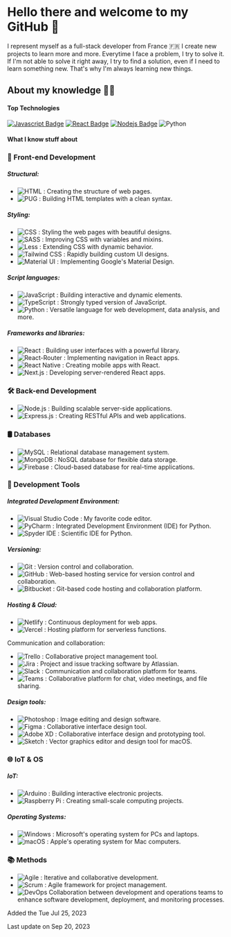 

[randomWord]: Hello

# Hello there and welcome to my GitHub 👋

I represent myself as a full-stack developer from France 🇫🇷
I create new projects to learn more and more. Everytime I face a problem, I try to solve it. If I'm not able to solve it right away, I try to find a solution, even if I need to learn something new. 
That's why I'm always learning new things.

## About my knowledge 👨‍🎓

#### Top Technologies

[![Javascript Badge](https://img.shields.io/badge/-Javascript-F0DB4F?style=for-the-badge&labelColor=black&logo=javascript&logoColor=F0DB4F)](#)
[![React Badge](https://img.shields.io/badge/-React-61DBFB?style=for-the-badge&labelColor=black&logo=react&logoColor=61DBFB)](#)
[![Nodejs Badge](https://img.shields.io/badge/-Nodejs-3C873A?style=for-the-badge&labelColor=black&logo=node.js&logoColor=3C873A)](#)
![Python](https://img.shields.io/badge/-Python-blue?style=for-the-badge&labelColor=black&logo=python&logoColor=white)

#### What I know stuff about

### 🚀 Front-end Development
##### Structural:
- ![HTML](https://img.shields.io/badge/-HTML-orange?logo=html5&logoColor=white&) : Creating the structure of web pages.
- ![PUG](https://img.shields.io/badge/-PUG-beige?logo=pug&logoColor=dark) : Building HTML templates with a clean syntax.

##### Styling:
- ![CSS](https://img.shields.io/badge/-CSS-blueviolet?logo=css3&logoColor=white) : Styling the web pages with beautiful designs.
- ![SASS](https://img.shields.io/badge/-SASS-pink?logo=sass&logoColor=white) : Improving CSS with variables and mixins.
- ![Less](https://img.shields.io/badge/LESS-2B4C80?style=for-the-badge&logo=less&logoColor=white&style=flat) : Extending CSS with dynamic behavior.
- ![Tailwind CSS](https://img.shields.io/badge/-Tailwind_CSS-38b2ac?logo=tailwind-css&logoColor=white)  : Rapidly building custom UI designs.
- ![Material UI](https://img.shields.io/badge/-Material_UI-0081cb?logo=material-ui&logoColor=white) : Implementing Google's Material Design.
##### Script languages:
- ![JavaScript](https://img.shields.io/badge/-JavaScript-yellow?logo=javascript&logoColor=white)   : Building interactive and dynamic elements.
- ![TypeScript](https://img.shields.io/badge/-TypeScript-blue?logo=typescript&logoColor=white) : Strongly typed version of JavaScript.
- ![Python](https://img.shields.io/badge/-Python-blue?logo=python&logoColor=white) : Versatile language for web development, data analysis, and more.
##### Frameworks and libraries:
- ![React](https://img.shields.io/badge/-React-blue?logo=react&logoColor=white) : Building user interfaces with a powerful library.
- ![React-Router](https://img.shields.io/badge/-React_Router-ca4245?logo=react-router&logoColor=white) : Implementing navigation in React apps.
- ![React Native](https://img.shields.io/badge/-React_Native-61dafb?logo=react&logoColor=white)  : Creating mobile apps with React.
- ![Next.js](https://img.shields.io/badge/-Next.js-black?logo=next.js&logoColor=white) : Developing server-rendered React apps.

### 🛠️ Back-end Development
- ![Node.js](https://img.shields.io/badge/-Node.js-green?logo=node.js&logoColor=white) : Building scalable server-side applications.
- ![Express.js](https://img.shields.io/badge/-Express.js-grey?logo=express&logoColor=white) : Creating RESTful APIs and web applications.

### 🛢️ Databases
- ![MySQL](https://img.shields.io/badge/-MySQL-4479a1?logo=mysql&logoColor=white) : Relational database management system.
- ![MongoDB](https://img.shields.io/badge/-MongoDB-47a248?logo=mongodb&logoColor=white) : NoSQL database for flexible data storage.
- ![Firebase](https://img.shields.io/badge/Firebase-039BE5?logo=Firebase&logoColor=white) : Cloud-based database for real-time applications.

### 🔧 Development Tools
##### Integrated Development Environment:
- ![Visual Studio Code](https://img.shields.io/badge/-Visual_Studio_Code-007acc?logo=visual-studio-code&logoColor=white) : My favorite code editor.
- ![PyCharm](https://img.shields.io/badge/-PyCharm-000000?logo=pycharm&logoColor=white) : Integrated Development Environment (IDE) for Python.
- ![Spyder IDE](https://img.shields.io/badge/-Spyder_IDE-FF0000?logo=spyder-ide&logoColor=white) : Scientific IDE for Python.
##### Versioning:
- ![Git](https://img.shields.io/badge/-Git-f05032?logo=git&logoColor=white) : Version control and collaboration.
- ![GitHub](https://img.shields.io/badge/GitHub-100000?&logo=github&logoColor=white) : Web-based hosting service for version control and collaboration.
- ![Bitbucket](https://img.shields.io/badge/Bitbucket-0747a6?&logo=bitbucket&logoColor=white) : Git-based code hosting and collaboration platform.
##### Hosting & Cloud:
-  ![Netlify](https://img.shields.io/badge/-Netlify-00c7b7?logo=netlify&logoColor=white) : Continuous deployment for web apps.
- ![Vercel](https://img.shields.io/badge/-Vercel-000000?logo=vercel&logoColor=white) : Hosting platform for serverless functions.

Communication and collaboration:
- ![Trello](https://img.shields.io/badge/-Trello-0079bf?logo=trello&logoColor=white) : Collaborative project management tool.
- ![Jira](https://img.shields.io/badge/Jira-0052CC?logo=Jira&logoColor=white) : Project and issue tracking software by Atlassian.
- ![Slack](https://img.shields.io/badge/Slack-4A154B?&logo=slack&logoColor=white) : Communication and collaboration platform for teams.
- ![Teams](https://img.shields.io/badge/Microsoft_Teams-6264A7?&logo=microsoft-teams&logoColor=white) : Collaborative platform for chat, video meetings, and file sharing.
##### Design tools:
- ![Photoshop](https://img.shields.io/badge/-Photoshop-31a8ff?logo=adobe-photoshop&logoColor=white) : Image editing and design software.
- ![Figma](https://img.shields.io/badge/-Figma-f24e1e?logo=figma&logoColor=white) : Collaborative interface design tool.
- ![Adobe XD](https://img.shields.io/badge/Adobe%20XD-470137?&logo=Adobe%20XD&logoColor=#FF61F6) : Collaborative interface design and prototyping tool.
- ![Sketch](https://img.shields.io/badge/Sketch-FFB387?&logo=sketch&logoColor=black) : Vector graphics editor and design tool for macOS.

### 🌐 IoT & OS
##### IoT:
- ![Arduino](https://img.shields.io/badge/-Arduino-00979D?logo=arduino&logoColor=white) : Building interactive electronic projects.
- ![Raspberry Pi](https://img.shields.io/badge/Raspberry%20Pi-A22846?&logo=Raspberry%20Pi&logoColor=white) : Creating small-scale computing projects.
##### Operating Systems:
- ![Windows](https://img.shields.io/badge/Windows-0078D6?&logo=windows&logoColor=white) : Microsoft's operating system for PCs and laptops.
- ![macOS](https://img.shields.io/badge/mac%20os-000000?&logo=apple&logoColor=white) : Apple's operating system for Mac computers.
### 📚 Methods
- ![Agile](https://img.shields.io/badge/-Agile-47C83E?logo=agile&logoColor=white) : Iterative and collaborative development.
- ![Scrum](https://img.shields.io/badge/-Scrum-6F126F?logo=scrum&logoColor=white) : Agile framework for project management.
- ![DevOps](https://img.shields.io/badge/-DevOps-B2123F?logo=devops&logoColor=white)  Collaboration between development and operations teams to enhance software development, deployment, and monitoring processes.

Added the Tue Jul 25, 2023

Last update on Sep 20, 2023

